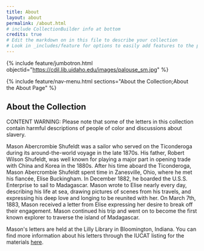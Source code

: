 ```yaml
---
title: About
layout: about
permalink: /about.html
# include CollectionBuilder info at bottom
credits: true
# Edit the markdown on in this file to describe your collection
# Look in _includes/feature for options to easily add features to the page
---
```


{% include feature/jumbotron.html objectid="https://cdil.lib.uidaho.edu/images/palouse_sm.jpg" %}

{% include feature/nav-menu.html sections="About the Collection;About the About Page" %}

## About the Collection

CONTENT WARNING: Please note that some of the letters in this collection contain harmful descriptions of people of color and discussions about slavery. 

Mason Abercrombie Shufeldt was a sailor who served on the Ticonderoga during its around-the-world voyage in the late 1870s. His father, Robert Wilson Shufeldt, was well known for playing a major part in opening trade with China and Korea in the 1880s. After his time aboard the Ticonderoga, Mason Abercrombie Shufeldt spent time in Zanesville, Ohio, where he met his fiancée, Elise Buckingham. In December 1882, he boarded the U.S.S. Enterprise to sail to Madagascar. Mason wrote to Elise nearly every day, describing his life at sea, drawing pictures of scenes from his travels, and expressing his deep love and longing to be reunited with her. On March 7th, 1883, Mason received a letter from Elise expressing her desire to break off their engagement. Mason continued his trip and went on to become the first known explorer to traverse the island of Madagascar.

Mason's letters are held at the Lilly Library in Bloomington, Indiana. You can find more information about his letters through the IUCAT listing for the materials [here](https://iucat.iu.edu/catalog/8376778). 
